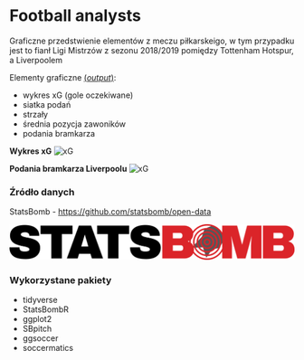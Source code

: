 # Football analysts

Graficzne przedstwienie elementów z meczu piłkarskeigo, w tym przypadku jest to fianł Ligi Mistrzów z sezonu 2018/2019 pomiędzy Tottenham Hotspur, a Liverpoolem

Elementy graficzne [(*output*)](https://github.com/MikoPat/Football_analysis/blob/main/Liga%20Mistrzów%202018:2019%20-%20Tottenham%20vs%20Liverpool/output):
- wykres xG (gole oczekiwane)
- siatka podań 
- strzały
- średnia pozycja zawoników
- podania bramkarza

**Wykres xG**
![xG](https://github.com/MikoPat/Football_analysis/blob/main/Liga%20Mistrzów%202018:2019%20-%20Tottenham%20vs%20Liverpool/output/Wykres_xG.png)

**Podania bramkarza Liverpoolu**
![xG](https://github.com/MikoPat/Football_analysis/blob/main/Liga%20Mistrzów%202018:2019%20-%20Tottenham%20vs%20Liverpool/output/Liverpool-podania_bramkarza.png)

### Źródło danych
StatsBomb - https://github.com/statsbomb/open-data

![StatsBomb Logo](https://github.com/MikoPat/Football_analysis/blob/main/StatsBombLogo.png)

### Wykorzystane pakiety

- tidyverse
- StatsBombR
- ggplot2
- SBpitch
- ggsoccer
- soccermatics



